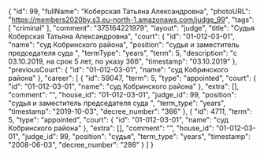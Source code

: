 {
    "id": 99,
    "fullName": "Коберская Татьяна Александровна",
    "photoURL": "https://members2020by.s3.eu-north-1.amazonaws.com/judge_99",
    "tags": [
        "criminal"
    ],
    "comment": "375164221979",
    "layout": "judge",
    "title": "Судья Коберская Татьяна Александровна",
    "court": {
        "id": "01-012-03-01",
        "name": "суд Кобринского района",
        "position": "судья и заместитель председателя суда ",
        "termType": "years",
        "term": 5,
        "description": "c 03.10.2019, на срок 5 лет, по указу 366",
        "timestamp": "03.10.2019"
    },
    "previousCourt": {
        "id": "01-012-03-01",
        "name": "суд Кобринского района"
    },
    "career": [
        {
            "id": 59047,
            "term": 5,
            "type": "appointed",
            "court": {
                "id": "01-012-03-01",
                "name": "суд Кобринского района"
            },
            "extra": [],
            "comment": "",
            "house_id": "01-012-03-01",
            "judge_id": 99,
            "position": "судья и заместитель председателя суда ",
            "term_type": "years",
            "timestamp": "2019-10-03",
            "decree_number": "366"
        },
        {
            "id": 4711,
            "term": 5,
            "type": "appointed",
            "court": {
                "id": "01-012-03-01",
                "name": "суд Кобринского района"
            },
            "extra": [],
            "comment": "",
            "house_id": "01-012-03-01",
            "judge_id": 99,
            "position": "судья",
            "term_type": "years",
            "timestamp": "2008-06-03",
            "decree_number": "298"
        }
    ]
}